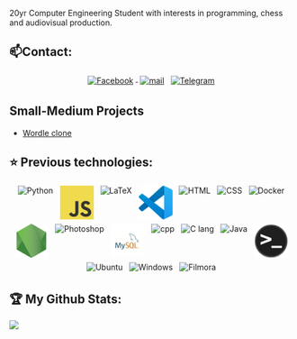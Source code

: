 20yr Computer Engineering Student with interests in programming, chess and audiovisual production.

## 📫Contact:
<p align="center">
 <a href="https://www.facebook.com/hros19" target="_blank" rel="noopener noreferrer"> <img src="https://raw.githubusercontent.com/hros19/images/main/facebook-svgrepo-com.svg?token=GHSAT0AAAAAABRYHU2LL3I3CASU3N64DV42YRH3W2Q" alt="Facebook" height="80" style="vertical-align:top; margin:4px"> </a>
 <a href="mailto:rostrhan@outlook.com"> <img src="https://raw.githubusercontent.com/hros19/images/main/email-svgrepo-com.svg?token=GHSAT0AAAAAABRYHU2KKGBPJCO3I7ZNP4XMYRH3FIQ" alt="mail" height="80" style="vertical-align:top; margin:4px"></a> 
  <a href="https://t.me/hros19" target="_blank" rel="noopener noreferrer"> <img src="https://raw.githubusercontent.com/hros19/images/main/telegram-svgrepo-com.svg?token=GHSAT0AAAAAABRYHU2KS26FAF4DSWTWKK42YRH3YSA" alt="Telegram" height="80" style="vertical-align:top; margin:4px"> </a>
</p>

## Small-Medium Projects

- [Wordle clone](https://hros19.github.io/Wordle/)

## :star: Previous technologies:

<p align="center">
<img src="https://raw.githubusercontent.com/hros19/images/main/python-seeklogo.com.svg?token=GHSAT0AAAAAABRYHU2LW6IYRGJEHKNOT67UYRH2EDA" alt="Python" height="60" style="vertical-align:top; margin:4px">
<img src="https://raw.githubusercontent.com/github/explore/80688e429a7d4ef2fca1e82350fe8e3517d3494d/topics/javascript/javascript.png" alt="Javascript" height="60" style="vertical-align:top; margin:4px">
<img src="https://raw.githubusercontent.com/hros19/images/main/cdnlogo.com_latex.svg?token=GHSAT0AAAAAABRYHU2LNMI7LGFKZTRFDEOOYRIUKOA" alt="LaTeX" height="60" style="vertical-align:top; margin:4px">
<img src="https://raw.githubusercontent.com/github/explore/80688e429a7d4ef2fca1e82350fe8e3517d3494d/topics/visual-studio-code/visual-studio-code.png" alt="VS Code" height="60" style="vertical-align:top; margin:4px">
<img src="https://raw.githubusercontent.com/hros19/images/main/html5-without-wordmark-color.svg?token=GHSAT0AAAAAABRYHU2LVMO3H2DMKECSAUTSYRH2K7A" alt="HTML" height="60" style="vertical-align:top; margin:4px">
<img src="https://raw.githubusercontent.com/hros19/images/main/css-3-seeklogo.com.svg?token=GHSAT0AAAAAABRYHU2L7WCSELHBCTK67CZQYRH2TVA" alt="CSS" height="60" style="vertical-align:top; margin:4px">
 <img src="https://raw.githubusercontent.com/hros19/images/main/docker-seeklogo.com.svg?token=GHSAT0AAAAAABRYHU2LUWKZORLSN74F2BSUYRH2WKQ" alt="Docker" height="60" style="vertical-align:top; margin:4px">
<img src="https://raw.githubusercontent.com/github/explore/80688e429a7d4ef2fca1e82350fe8e3517d3494d/topics/nodejs/nodejs.png" alt="NodeJS" height="60" style="vertical-align:top; margin:4px">
<img src="https://upload.wikimedia.org/wikipedia/commons/a/af/Adobe_Photoshop_CC_icon.svg" alt="Photoshop" height="60" style="vertical-align:top; margin:4px">
<img src="https://raw.githubusercontent.com/github/explore/80688e429a7d4ef2fca1e82350fe8e3517d3494d/topics/mysql/mysql.png" alt="MySQL" height="60" style="vertical-align:top; margin:4px">
 <img src="https://raw.githubusercontent.com/hros19/images/main/c-seeklogo.com.svg?token=GHSAT0AAAAAABRYHU2KQW2GYADVKD6S2SUGYRH2NYQ" alt="cpp" height="60" style="vertical-align:top; margin:4px">
<img src="https://raw.githubusercontent.com/hros19/images/main/c-programming-language-seeklogo.com.svg?token=GHSAT0AAAAAABRYHU2LMY675TVW747LUEDMYRH2OWA" alt="C lang" height="60" style="vertical-align:top; margin:4px">
<img src="https://raw.githubusercontent.com/hros19/images/main/java.svg?token=GHSAT0AAAAAABRYHU2KGYDVYXVRR4DZCTGQYRIUOVA" alt="Java" height="60" style="vertical-align:top; margin:4px">
<img src="https://raw.githubusercontent.com/github/explore/80688e429a7d4ef2fca1e82350fe8e3517d3494d/topics/terminal/terminal.png" alt="Terminal" height="60" style="vertical-align:top; margin:4px">
<img src="https://raw.githubusercontent.com/hros19/images/main/ubuntu-seeklogo.com.svg?token=GHSAT0AAAAAABRYHU2LHJ6OL7TM5D2HOUBWYRH44BA" alt="Ubuntu" height="60" style="vertical-align:top; margin:4px" alt="Windows" height="40" style="vertical-align:top; margin:4px">
<img src="https://raw.githubusercontent.com/hros19/images/main/microsoft-windows-22.svg?token=GHSAT0AAAAAABRYHU2L57JYXBZU2JIOXAM2YRH4Z6Q" alt="Windows" height="60" style="vertical-align:top; margin:4px">
<img src="https://raw.githubusercontent.com/hros19/images/main/filmora.svg?token=GHSAT0AAAAAABRYHU2LXVLSCSWOSGSA3AIEYRIUSNA" alt="Filmora" height="60" style="vertical-align:top; margin:4px">
</p>


## :trophy: My Github Stats:

<div>
<a href="https://github-readme-stats.vercel.app/api?username=CharalambosIoannou&theme=tokyonight">
  <img  align="left" src="https://github-readme-stats.vercel.app/api?username=hros19&count_private=true&show_icons=true&theme=tokyonight" />
</a>
